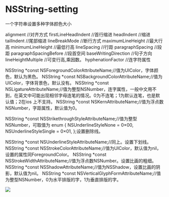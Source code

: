 # NSString-setting
一个字符串设置多种字体颜色大小

 alignment //对齐方式
 firstLineHeadIndent //首行缩进
 headIndent //缩进
 tailIndent //尾部缩进
 lineBreakMode //断行方式
 maximumLineHeight //最大行高
 minimumLineHeight //最低行高
 lineSpacing //行距
 paragraphSpacing //段距
 paragraphSpacingBefore //段首空间
 baseWritingDirection //句子方向
 lineHeightMultiple //可变行高,乘因数。
 hyphenationFactor //连字符属性
 
 NSString *const NSForegroundColorAttributeName;//值为UIColor，字体颜色，默认为黑色。
 NSString *const NSBackgroundColorAttributeName;//值为UIColor，字体背景色，默认没有。
 NSString *const NSLigatureAttributeName;//值为整型NSNumber，连字属性，一般中文用不到，在英文中可能出现相邻字母连笔的情况。0为不连笔；1为默认连笔，也是默认值；2在ios 上不支持。
 NSString *const NSKernAttributeName;//值为浮点数NSNumber，字距属性，默认值为0。
 
 NSString *const NSStrikethroughStyleAttributeName;//值为整型NSNumber，可取值为
 enum {
 NSUnderlineStyleNone = 0×00,
 NSUnderlineStyleSingle = 0×01,
 };设置删除线。
 
 NSString *const NSUnderlineStyleAttributeName;//同上。设置下划线。
 NSString *const NSStrokeColorAttributeName;//值为UIColor，默认值为nil，设置的属性同ForegroundColor。
 NSString *const NSStrokeWidthAttributeName;//值为浮点数NSNumber。设置比画的粗细。
 NSString *const NSShadowAttributeName;//值为NSShadow，设置比画的阴影，默认值为nil。
 NSString *const NSVerticalGlyphFormAttributeName;//值为整型NSNumber，0为水平排版的字，1为垂直排版的字。

![](https://github.com/cjq002/NSString-setting/NSString-setting.png)  
